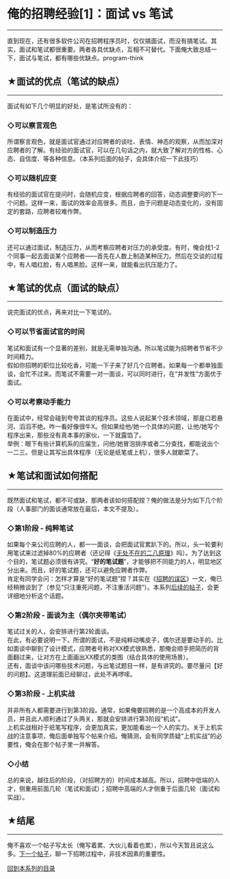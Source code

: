 # 俺的招聘经验[1]：面试 vs 笔试 

-----

 直到现在，还有很多软件公司在招聘程序员时，仅仅搞面试，而没有搞笔试。其实，面试和笔试都很重要。两者各具优缺点，互相不可替代。下面俺大致总结一下，面试与笔试，都有哪些优缺点。program-think  
   
   
 ## ★面试的优点（笔试的缺点）
-------------

  
 面试有如下几个明显的好处，是笔试所没有的：  
   
 ### ◇可以察言观色

  
 所谓察言观色，就是面试官通过对应聘者的谈吐、表情、神态的观察，从而加深对应聘者的了解。有经验的面试官，可以在几句话之内，就大致了解对方的性格、心态、自信度、等各种信息。（本系列后面的帖子，会具体介绍一下此技巧）  
   
 ### ◇可以随机应变

  
 有经验的面试官在提问时，会随机应变，根据应聘者的回答，动态调整要问的下一个问题。这样一来，面试的效率会高很多。而且，由于问题是动态变化的，没有固定的套路，应聘者较难作弊。  
   
 ### ◇可以制造压力

  
 还可以通过面试，制造压力，从而考察应聘者对压力的承受度。有时，俺会找1-2个同事一起去面谈某个应聘者——首先在人数上制造某种压力。然后在交谈的过程中，有人唱红脸，有人唱黑脸。这样一来，就能看出抗压能力了。  
   
   
 ## ★笔试的优点（面试的缺点）
-------------

  
 说完面试的优点，再来对比一下笔试的。  
   
 ### ◇可以节省面试官的时间

  
 笔试和面试有一个显著的差别，就是无需单独沟通。所以笔试能为招聘者节省不少时间精力。  
 假如你招聘的职位比较吃香，可能一下子来了好几个应聘者。如果每一个都单独面谈，会忙不过来。而笔试不需要一对一面谈，可以同时进行，在“并发性”方面优于面试。  
   
 ### ◇可以考察动手能力

  
 在面试中，经常会碰到夸夸其谈的程序员。这些人说起某个技术领域，那是口若悬河、滔滔不绝。咋一看好像很牛X。但如果给他/她一个具体的问题，让他/她写个程序出来，那些没有真本事的家伙，一下就露馅了。  
 举例：眼下有些计算机系的应届生，问他/她冒泡排序或者二分查找，都能说出个一二三。但是让其写出具体程序（无论是纸笔或上机），很多人就歇菜了。  
   
   
 ## ★笔试和面试如何搭配
----------

  
 既然面试和笔试，都不可或缺，那两者该如何搭配捏？俺的做法是分为如下几个阶段（人事部门的面谈通常放在最后，本文不提及）。  
   
 ### ◇第1阶段 - 纯粹笔试

  
 如果每个来公司应聘的人，都一一面谈，会把面试官累趴下的。所以，头一轮要利用笔试来过滤掉80%的应聘者（还记得《[无处不在的二八原理](https://program-think.blogspot.com/2009/02/80-20-principle-0-overview.html)》吗）。为了达到这个目的，笔试题必须很有讲究。“**好的笔试题**”，才能够把不同能力的人，明显地区分出来。而且，好的笔试题，还可以避免应聘者作弊。  
 肯定有同学会问：怎样才算是“好的笔试题”捏？其实在《[招聘的误区](https://program-think.blogspot.com/2009/04/defect-of-hire.html)》一文，俺已经稍微谈到了（参见“只注重死问题，不注重活问题”）。本系列[后续的帖子](https://program-think.blogspot.com/2011/05/hiring-experience-3.html)，会更详细地分析这个话题。  
   
 ### ◇第2阶段 - 面谈为主（偶尔夹带笔试）

  
 笔试过关的人，会安排进行第2轮面谈。  
 在此，有必要说明一下。所谓的面试，不是纯粹动嘴皮子，偶尔还是要动手的。比如面谈中聊到了设计模式，应聘者号称对XX模式很熟悉，那俺会顺手把简历的背面翻过来，让对方在上面画出XX模式的类图（结合具体的使用场景）。  
 还有，面谈中该问哪些技术问题，与出笔试题目一样，是有讲究的。要尽量问【好的问题】。这道理前面已经聊过，此处不再啰嗦。  
   
 ### ◇第3阶段 - 上机实战

  
 并非所有人都需要进行到第3阶段。通常，如果俺要招聘的是一个高成本的开发人员，并且此人顺利通过了头两关，那就会安排进行第3阶段“机试”。  
 上机实战相对于纸笔写程序，会更加真实，更加能看出一个人的实力。关于上机实战的注意事项，俺后面单独写个帖来介绍。俺猜测，会有同学质疑“上机实战”的必要性，俺会在那个帖子里一并解答。  
   
 ### ◇小结

  
 总的来说，越往后的阶段，（对招聘方的）时间成本越高。所以，招聘中低端的人才，侧重用前面几轮（笔试和面试）；招聘中高端的人才侧重于后面几轮（面试和实战）。  
   
   
 ## ★结尾
---

  
 俺不喜欢一个帖子写太长（俺写着累、大伙儿看着也累），所以今天暂且说这么多。[下一个帖子](https://program-think.blogspot.com/2011/03/hiring-experience-2.html)，聊一下招聘过程中，非技术因素的重要性。  
   
   
 [回到本系列的目录](https://program-think.blogspot.com/2011/03/hiring-experience-0.html#index) 